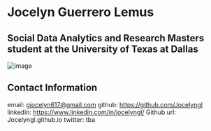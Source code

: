 # Jocelyn Guerrero Lemus 
## Social Data Analytics and Research Masters student at the University of Texas at Dallas
![image](https://jocelyngl.github.io/JocelynGuerreroLemus/Screen%20Shot%202021-10-12%20at%206.45.28%20PM.png)

## Contact Information

email: gjocelyn617@gmail.com
github: https://github.com/Jocelyngl
linkedin: https://www.linkedin.com/in/jocelyngl/ 
Github url: Jocelyngl.github.io
twitter: tba






